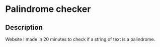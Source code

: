 # Palindrome checker

## Description
Website I made in 20 minutes to check if a string of text is a palindrome.
